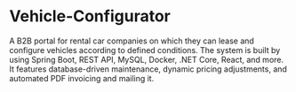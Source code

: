 # Vehicle-Configurator
A B2B portal for rental car companies on which they can lease and configure vehicles according to defined conditions. The system is built by using Spring Boot, REST API, MySQL, Docker, .NET Core, React, and more. It features database-driven maintenance, dynamic pricing adjustments, and automated PDF invoicing and mailing it.
